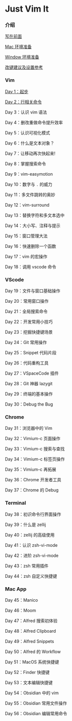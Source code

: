 # Just Vim It

### 介绍

[写在前面](./index.md)

[Mac 环境准备](./for-mac.md)

[Window 环境准备](for-window.md)

[改键建议及设置参考](keybinding.md)

### Vim

[Day 1：起步](./vim/day-1.md)

[Day 2：行相关命令](./vim/day-2.md)

Day 3：认识 vim 语法

Day 4：删改重做命令提升效率

Day 5：认识可视化模式

Day 6：什么是文本对象？

Day 7：让移动再次快起来!

Day 8：掌握搜索命令

Day 9：vim-easymotion

Day 10：数字与 `.` 的威力

Day 11：多文件跳转的奥妙

Day 12：vim-surround

Day 13：替换字符和多文本选中

Day 14：大小写、注释与提示

Day 15：窗口管理大法

Day 16：快速删除一个函数

Day 17：vim 的宏操作

Day 18：调用 vscode 命令

### VScode

Day 19：文件与窗口基础操作

Day 20：常用窗口操作

Day 21：全局搜索命令

Day 22：开发常用小技巧

Day 23：挖掘快捷键场景

Day 24：Git 常用操作

Day 25：Snippet 代码片段

Day 26：代码重构工具

Day 27：VSpaceCode 插件

Day 28：Git 神器 lazygit

Day 29：终端的基本操作

Day 30：Debug the Bug

### Chrome

Day 31：浏览器中的 Vim

Day 32：Vimium-c 页面操作

Day 33：Vimium-c 搜索与查找

Day 34：Vimium-c 标签页操作

Day 35：Vimium-c 再拓展

Day 36：Chrome 开发者工具

Day 37：Chrome 的 Debug

### Terminal

Day 38：初识命令行界面操作

Day 39：什么是 zellij

Day 40：zellij 的高级使用

Day 41：认识 zsh-vi-mode

Day 42：进阶 zsh-vi-mode

Day 43：zsh 常用插件

Day 44：zsh 自定义快捷键

### Mac App

Day 45：Manico

Day 46：Moom

Day 47：Alfred 搜索初体验

Day 48：Alfred Clipboard

Day 49：Alfred Snippets

Day 50：Alfred 的 Workflow

Day 51：MacOS 系统快捷键

Day 52：Finder 快捷键

Day 53：文本编辑快捷键

Day 54：Obsidian 中的 vim

Day 55：Obsidian 常用文件操作

Day 56：Obsidian 编辑常用命令